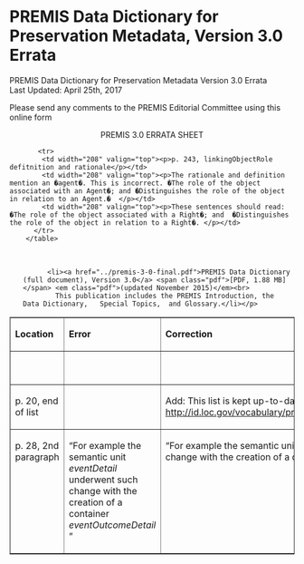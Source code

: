 
# PREMIS Data Dictionary for Preservation Metadata, Version 3.0 Errata

PREMIS Data  Dictionary for Preservation Metadata Version 3.0 Errata  
          Last Updated: April 25th, 2017

Please send any comments to the PREMIS Editorial Committee using this  online form  

<p align="center">PREMIS 3.0 ERRATA SHEET</p>
<table border="1" cellspacing="0" cellpadding="0">
          <tr>
            <td width="208" valign="top"><p><strong>Location</strong></p></td>
            <td width="208" valign="top"><p><strong>Error</strong></p></td>
            <td width="208" valign="top"><p><strong>Correction</strong></p></td>
          </tr>
          <tr>
            <td width="208" valign="top"><p>&nbsp;</p></td>
            <td width="208" valign="top"><p>&nbsp;</p></td>
            <td width="208" valign="top"><p>&nbsp;</p></td>
          </tr>
          <tr>
            <td width="208" valign="top"><p>p. 20, end of list</p></td>
            <td width="208" valign="top"><p>&nbsp;</p></td>
            <td width="208" valign="top"><p>Add: This list is kept up-to-date at: <a href="http://id.loc.gov/vocabulary/preservation/relationshipSubType.html">http://id.loc.gov/vocabulary/preservation/relationshipSubType.html</a></p></td>
          </tr>
          <tr>
            <td width="208" valign="top"><p>p. 28, 2nd paragraph</p></td>
            <td width="208" valign="top"><p>&ldquo;For example the semantic unit <em>eventDetail</em> underwent such change with    the creation of a container <em>eventOutcomeDetail</em> &rdquo;</p></td>
            <td width="208" valign="top"><p>&ldquo;For example    the semantic unit <em>eventDetail</em> underwent such change with the creation of a container <em>eventDetailInformation</em>.&rdquo;&nbsp;</p></td>
          </tr>
          
          
           <tr>
            <td width="208" valign="top"><p>p. 243, linkingObjectRole  defitnition and rationale</p></td>
            <td width="208" valign="top"><p>The rationale and definition mention an �agent�. This is incorrect. �The role of the object associated with an Agent�; and �Distinguishes the role of the object in relation to an Agent.�  </p></td>
            <td width="208" valign="top"><p>These sentences should read: �The role of the object associated with a Right�; and  �Distinguishes the role of the object in relation to a Right�. </p></td>
          </tr>
        </table>
<p>&nbsp;</p>

<ul>
        
          
          <li><a href="../premis-3-0-final.pdf">PREMIS Data Dictionary (full document), Version 3.0</a> <span class="pdf">[PDF, 1.88 MB]</span> <em class="pdf">(updated November 2015)</em><br>
            This publication includes the PREMIS Introduction, the  Data Dictionary,   Special Topics,  and Glossary.</li></p>
            
                    

          
       